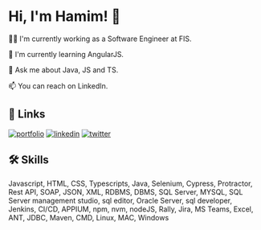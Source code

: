 # Hi, I'm Hamim! 👋


👩‍💻 I'm currently working as a Software Engineer at FIS.

🧠 I'm currently learning AngularJS.

💬 Ask me about Java, JS and TS.

📫 You can reach on LinkedIn.

## 🔗 Links
[![portfolio](https://img.shields.io/badge/my_portfolio-000?style=for-the-badge&logo=ko-fi&logoColor=white)](https://theautomationland.com/)
[![linkedin](https://img.shields.io/badge/linkedin-0A66C2?style=for-the-badge&logo=linkedin&logoColor=white)](https://www.linkedin.com/in/hamim-alam/)
[![twitter](https://img.shields.io/badge/twitter-1DA1F2?style=for-the-badge&logo=twitter&logoColor=white)](https://twitter.com/panikmaster)


## 🛠 Skills
Javascript, HTML, CSS, Typescripts, Java, Selenium, Cypress, Protractor, Rest API, SOAP, JSON, XML, RDBMS, DBMS, SQL Server, MYSQL, SQL Server management studio, sql editor, Oracle Server, sql developer, Jenkins, CI/CD, APPIUM, npm, nvm, nodeJS, Rally, Jira, MS Teams, Excel, ANT, JDBC, Maven, CMD, Linux, MAC, Windows

